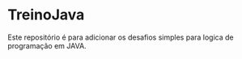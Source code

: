 # TreinoJava
Este repositório é para adicionar os desafios simples para logica de programação em JAVA.
